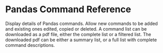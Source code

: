 # Pandas Command Reference

Display details of Pandas commands. Allow new commands to be added and existing ones edited, copied or deleted. A command list can be downloaded as a pdf file, either the complete list or a filtered list. The downloaded pdf can be either a summary list, or a full list with complete command descriptions.